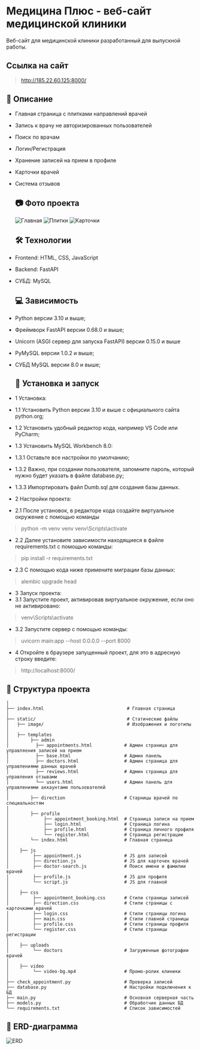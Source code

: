# Медицина Плюс - веб-сайт медицинской клиники
Веб-сайт для медицинской клиники разработанный для выпускной работы.

## Ссылка на сайт

> http://185.22.60.125:8000/

## 📌 Описание

- Главная страница с плитками направлений врачей
- Запись к врачу не авторизированных пользователей
- Поиск по врачам 
- Логин/Регистрация 
- Хранение записей на прием в профиле
- Карточки врачей
- Система отзывов

  ## 📷 Фото проекта

  ![Главная](https://github.com/lisitsya567/image_1/blob/main/main.png)
  ![Плитки](https://github.com/lisitsya567/image_1/blob/main/plitki.png)
  ![Карточки](https://github.com/lisitsya567/image_1/blob/main/vra4i.png)

  ## 🛠️ Технологии

- Frontend: HTML, CSS, JavaScript
- Backend: FastAPI
- СУБД: MySQL

  ## 💻 Зависимость

- Python версии 3.10 и выше;
- Фреймворк FastAPI версии 0.68.0 и выше;
- Unicorn (ASGI сервер для запуска FastAPI) версии 0.15.0 и выше
- PyMySQL версии 1.0.2 и выше;
- СУБД MySQL версии 8.0 и выше;

  ## 🔐 Установка и запуск

- 1 Установка:
- 1.1 Установить Python версии 3.10 и выше с официального сайта python.org;
- 1.2 Установить удобный редактор кода, например VS Code или PyCharm;
- 1.3 Установить MySQL Workbench 8.0:
- 1.3.1 Оставьте все настройки по умолчанию;
- 1.3.2 Важно, при создании пользователя, запомните пароль, который нужно будет указать в файле database.py;
- 1.3.3 Импортировать файл Dumb.sql для создания базы данных.
- 2 Настройки проекта:
- 2.1 После установок, в редакторе кода создайте виртуальное окружение с помощью команды
> python -m venv venv
> venv\Scripts\activate
- 2.2 Далее установите зависимости находящиеся в файле requirements.txt с помощью команды:
> pip install -r requirements.txt
- 2.3 С помощью кода ниже примените миграции базы данных:
> alembic upgrade head
- 3 Запуск проекта:
- 3.1 Запустите проект, активировав виртуальное окружение, если оно не активировано:
> venv\Scripts\activate
- 3.2 Запустите сервер с помощью команды:
> uvicorn main:app --host 0.0.0.0 --port 8000
- 4 Откройте в браузере запущенный проект, для это в адресную строку введите:
> http://localhost:8000/

## 📁 Структура проекта

```
│
├── index.html                               # Главная страница                   
│
├── static/                                  # Статические файлы
│   ├── image/                               # Изображения и логотипы
│ 
│   ├── templates
│        ├── admin
│          ├── appointments.html            # Админ страница для управляения записей на прием
│          ├── base.html                    # Админ панель
│          ├── doctors.html                 # Админ страница для управлениями данных врачей
│          ├── reviews.html                 # Админ страница для управления отзывами
│          └── users.html                   # Админ панель для управлениями аккаунтами пользователей
│ 
│        ├── direction                      # Старницы врачей по специальностям
│ 
│        ├── profile
│             ├── appointment_booking.html  # Страница записи на прием
│             ├── login.html                # Страница логина
│             ├── profile.html              # Страница личного профиля
│             └── register.html             # Страница регистрации
│        └── index.html                     # Главная страница
│  
│    ├── js
│         ├── appointment.js                # JS для записей
│         ├── direction.js                  # JS для карточек врачей
│         ├── doctor-search.js              # Поиск имени и фамилии врачей
│         ├── profile.js                    # JS для профиля
│         └── script.js                     # JS для главной
│ 
│    ├── css
│         ├── appointment_booking.css       # Стили страницы записей
│         ├── direction.css                 # Стили страницы с карточками врачей
│         ├── login.css                     # Стили страницы логина
│         ├── main.css                      # Стили главной страницы
│         ├── profile.css                   # Стили страницы профиля
│         └── register.css                  # Стили страницы регистрации
│ 
│    ├── uploads
│         └── doctors                       # Загруженные фотографии врачей
│ 
│    ├── video
│         └── video-bg.mp4                  # Промо-ролик клиники
│
├── check_appointment.py                    # Проверка записей
├── database.py                             # Настройки подключения к БД
├── main.py                                 # Основная серверная часть
├── models.py                               # Обработчик данных БД
└── requirements.txt                        # Список зависимостей

```

## 👥 ERD-диаграмма 

![ERD](https://github.com/lisitsya567/image_1/blob/main/bd%20m%2B.png)
